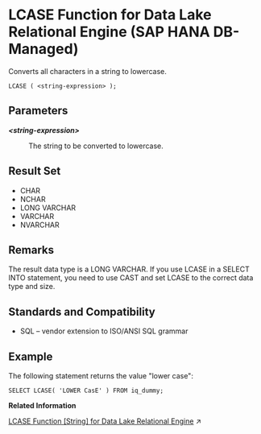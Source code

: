 <!-- loiod968d3bd4e5c4662962a776072f95601 -->

# LCASE Function for Data Lake Relational Engine \(SAP HANA DB-Managed\)

Converts all characters in a string to lowercase.



```
LCASE ( <string-expression> );
```



<a name="loiod968d3bd4e5c4662962a776072f95601__section_fbv_vdh_trb"/>

## Parameters


<dl>
<dt><b>

*<string-expression\>*

</b></dt>
<dd>

The string to be converted to lowercase.



</dd>
</dl>



<a name="loiod968d3bd4e5c4662962a776072f95601__section_ivg_wdh_trb"/>

## Result Set

-   CHAR
-   NCHAR
-   LONG VARCHAR
-   VARCHAR
-   NVARCHAR



<a name="loiod968d3bd4e5c4662962a776072f95601__section_lh5_wdh_trb"/>

## Remarks

The result data type is a LONG VARCHAR. If you use LCASE in a SELECT INTO statement, you need to use CAST and set LCASE to the correct data type and size.



<a name="loiod968d3bd4e5c4662962a776072f95601__section_f4n_xdh_trb"/>

## Standards and Compatibility

-   SQL – vendor extension to ISO/ANSI SQL grammar



<a name="loiod968d3bd4e5c4662962a776072f95601__section_rfl_ydh_trb"/>

## Example

The following statement returns the value "lower case":

```
SELECT LCASE( 'LOWER CasE' ) FROM iq_dummy;
```

**Related Information**  


[LCASE Function \[String\] for Data Lake Relational Engine](https://help.sap.com/viewer/19b3964099384f178ad08f2d348232a9/2023_4_QRC/en-US/a55c82d484f210158fe3bfeba4f0e0bd.html "Converts all characters in a string to lowercase.") :arrow_upper_right:


